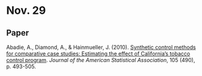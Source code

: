 # Nov. 29

## Paper

Abadie, A., Diamond, A., & Hainmueller, J. (2010). [Synthetic control methods for comparative case studies: Estimating the effect of California’s tobacco control program](http://economics.mit.edu/files/11859). *Journal of the American Statistical Association*, 105 (490), p. 493-505.